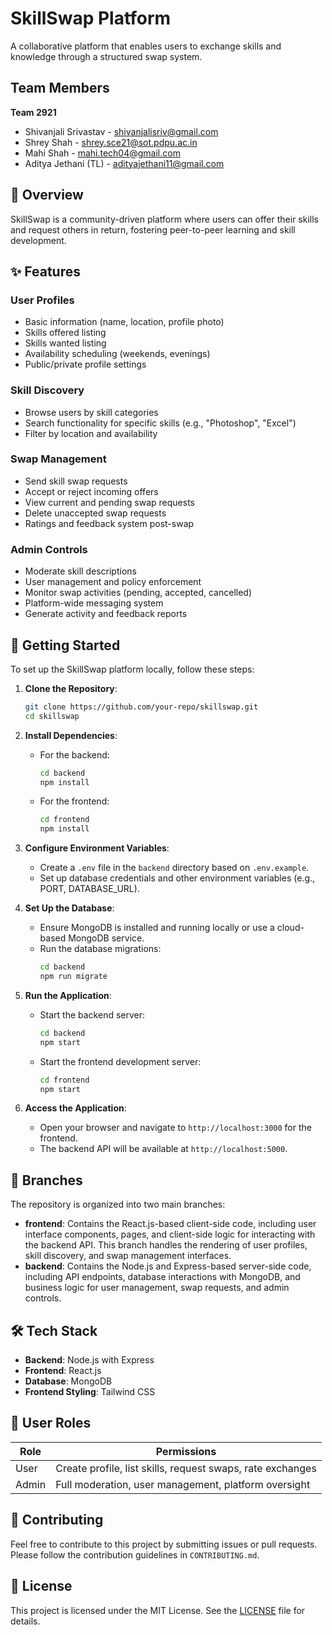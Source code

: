 # SkillSwap Platform
A collaborative platform that enables users to exchange skills and knowledge through a structured swap system.

## Team Members
**Team 2921**
- Shivanjali Srivastav - shivanjalisriv@gmail.com
- Shrey Shah - shrey.sce21@sot.pdpu.ac.in
- Mahi Shah - mahi.tech04@gmail.com
- Aditya Jethani (TL) - adityajethani11@gmail.com

## 🎯 Overview
SkillSwap is a community-driven platform where users can offer their skills and request others in return, fostering peer-to-peer learning and skill development.

## ✨ Features
### User Profiles
- Basic information (name, location, profile photo)
- Skills offered listing
- Skills wanted listing
- Availability scheduling (weekends, evenings)
- Public/private profile settings

### Skill Discovery
- Browse users by skill categories
- Search functionality for specific skills (e.g., "Photoshop", "Excel")
- Filter by location and availability

### Swap Management
- Send skill swap requests
- Accept or reject incoming offers
- View current and pending swap requests
- Delete unaccepted swap requests
- Ratings and feedback system post-swap

### Admin Controls
- Moderate skill descriptions
- User management and policy enforcement
- Monitor swap activities (pending, accepted, cancelled)
- Platform-wide messaging system
- Generate activity and feedback reports

## 🚀 Getting Started
To set up the SkillSwap platform locally, follow these steps:

1. **Clone the Repository**:
   ```bash
   git clone https://github.com/your-repo/skillswap.git
   cd skillswap
   ```

2. **Install Dependencies**:
   - For the backend:
     ```bash
     cd backend
     npm install
     ```
   - For the frontend:
     ```bash
     cd frontend
     npm install
     ```

3. **Configure Environment Variables**:
   - Create a `.env` file in the `backend` directory based on `.env.example`.
   - Set up database credentials and other environment variables (e.g., PORT, DATABASE_URL).

4. **Set Up the Database**:
   - Ensure MongoDB is installed and running locally or use a cloud-based MongoDB service.
   - Run the database migrations:
     ```bash
     cd backend
     npm run migrate
     ```

5. **Run the Application**:
   - Start the backend server:
     ```bash
     cd backend
     npm start
     ```
   - Start the frontend development server:
     ```bash
     cd frontend
     npm start
     ```

6. **Access the Application**:
   - Open your browser and navigate to `http://localhost:3000` for the frontend.
   - The backend API will be available at `http://localhost:5000`.

## 🌿 Branches
The repository is organized into two main branches:

- **frontend**: Contains the React.js-based client-side code, including user interface components, pages, and client-side logic for interacting with the backend API. This branch handles the rendering of user profiles, skill discovery, and swap management interfaces.
- **backend**: Contains the Node.js and Express-based server-side code, including API endpoints, database interactions with MongoDB, and business logic for user management, swap requests, and admin controls.

## 🛠️ Tech Stack
- **Backend**: Node.js with Express
- **Frontend**: React.js
- **Database**: MongoDB
- **Frontend Styling**: Tailwind CSS

## 📝 User Roles
| Role | Permissions |
|------|-------------|
| User | Create profile, list skills, request swaps, rate exchanges |
| Admin | Full moderation, user management, platform oversight |

## 🤝 Contributing
Feel free to contribute to this project by submitting issues or pull requests. Please follow the contribution guidelines in `CONTRIBUTING.md`.

## 📄 License
This project is licensed under the MIT License. See the [LICENSE](LICENSE) file for details.
